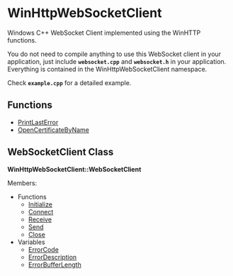 # WinHttpWebSocketClient
Windows C++ WebSocket Client implemented using the WinHTTP functions.

You do not need to compile anything to use this WebSocket client in your application, just include **`websocket.cpp`** and **`websocket.h`** in your application.
Everything is contained in the WinHttpWebSocketClient namespace.

Check **`example.cpp`** for a detailed example.

## Functions

- [PrintLastError](docs/PrintLastError.md)
- [OpenCertificateByName](docs/OpenCertificateByName.md)

## WebSocketClient Class

**WinHttpWebSocketClient::WebSocketClient**

Members:
- Functions
  - [Initialize](docs/WebSocketClient/Initialize.md)
  - [Connect](docs/WebSocketClient/Connect.md)
  - [Receive](docs/WebSocketClient/Receive.md)
  - [Send](docs/WebSocketClient/Send.md)
  - [Close](docs/WebSocketClient/Close.md)
- Variables
  - [ErrorCode](docs/WebSocketClient/ErrorCode.md)
  - [ErrorDescription](docs/WebSocketClient/ErrorDescription.md)
  - [ErrorBufferLength](docs/WebSocketClient/ErrorBufferLength.md)
